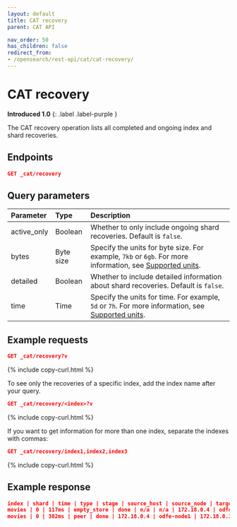 ```yaml
---
layout: default
title: CAT recovery
parent: CAT API

nav_order: 50
has_children: false
redirect_from:
- /opensearch/rest-api/cat/cat-recovery/
---
```


# CAT recovery
**Introduced 1.0**
{: .label .label-purple }

The CAT recovery operation lists all completed and ongoing index and shard recoveries.


## Endpoints

```json
GET _cat/recovery
```

## Query parameters

Parameter | Type | Description
:--- | :--- | :---
active_only | Boolean | Whether to only include ongoing shard recoveries. Default is `false`.
bytes | Byte size | Specify the units for byte size. For example, `7kb` or `6gb`. For more information, see [Supported units]({{site.url}}{{site.baseurl}}/opensearch/units/).
detailed | Boolean | Whether to include detailed information about shard recoveries. Default is `false`.
time | Time | Specify the units for time. For example, `5d` or `7h`. For more information, see [Supported units]({{site.url}}{{site.baseurl}}/opensearch/units/).

## Example requests

```json
GET _cat/recovery?v
```
{% include copy-curl.html %}

To see only the recoveries of a specific index, add the index name after your query.

```json
GET _cat/recovery/<index>?v
```
{% include copy-curl.html %}

If you want to get information for more than one index, separate the indexes with commas:

```json
GET _cat/recovery/index1,index2,index3
```
{% include copy-curl.html %}

## Example response

```json
index | shard | time | type | stage | source_host | source_node | target_host | target_node | repository | snapshot | files | files_recovered | files_percent | files_total | bytes | bytes_recovered | bytes_percent | bytes_total | translog_ops | translog_ops_recovered | translog_ops_percent
movies | 0 | 117ms | empty_store | done | n/a | n/a | 172.18.0.4 | odfe-node1 | n/a | n/a | 0 | 0 | 0.0% | 0 | 0 | 0 | 0.0% | 0 | 0 | 0 | 100.0%
movies | 0 | 382ms | peer | done | 172.18.0.4 | odfe-node1 | 172.18.0.3 | odfe-node2 | n/a | n/a | 1 | 1 |  100.0% | 1 | 208 | 208 | 100.0% | 208 | 1 | 1 | 100.0%
```
